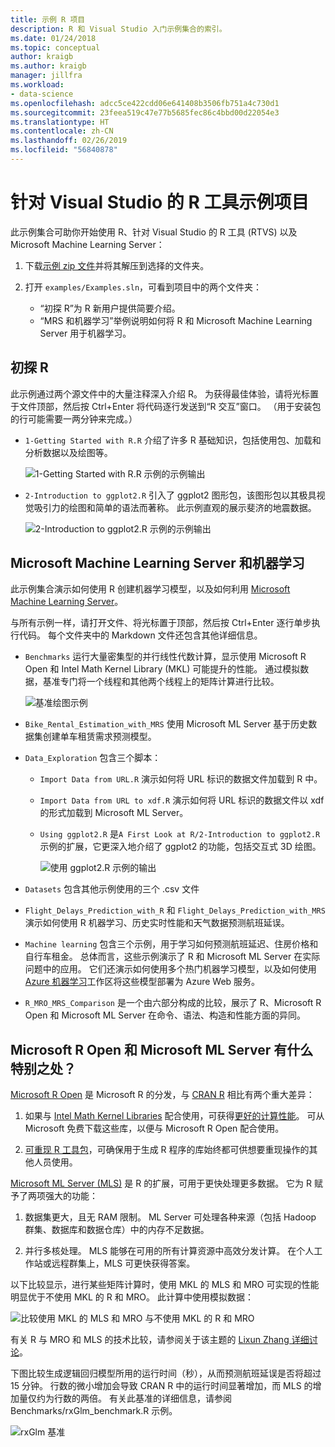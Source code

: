 ```yaml
---
title: 示例 R 项目
description: R 和 Visual Studio 入门示例集合的索引。
ms.date: 01/24/2018
ms.topic: conceptual
author: kraigb
ms.author: kraigb
manager: jillfra
ms.workload:
- data-science
ms.openlocfilehash: adcc5ce422cdd06e641408b3506fb751a4c730d1
ms.sourcegitcommit: 23feea519c47e77b5685fec86c4bbd00d22054e3
ms.translationtype: HT
ms.contentlocale: zh-CN
ms.lasthandoff: 02/26/2019
ms.locfileid: "56840878"
---
```

# <a name="r-tools-for-visual-studio-sample-projects"></a>针对 Visual Studio 的 R 工具示例项目

此示例集合可助你开始使用 R、针对 Visual Studio 的 R 工具 (RTVS) 以及 Microsoft Machine Learning Server：

1. 下载[示例 zip 文件](https://github.com/Microsoft/RTVS-docs/archive/master.zip)并将其解压到选择的文件夹。
1. 打开 `examples/Examples.sln`，可看到项目中的两个文件夹：

    - “初探 R”为 R 新用户提供简要介绍。
    - “MRS 和机器学习”举例说明如何将 R 和 Microsoft Machine Learning Server 用于机器学习。

## <a name="a-first-look-at-r"></a>初探 R

此示例通过两个源文件中的大量注释深入介绍 R。 为获得最佳体验，请将光标置于文件顶部，然后按 Ctrl+Enter 将代码逐行发送到“R 交互”窗口。 （用于安装包的行可能需要一两分钟来完成。）

- `1-Getting Started with R.R` 介绍了许多 R 基础知识，包括使用包、加载和分析数据以及绘图等。

    ![1-Getting Started with R.R 示例的示例输出](media/samples-getting-started-output.png)

- `2-Introduction to ggplot2.R` 引入了 ggplot2 图形包，该图形包以其极具视觉吸引力的绘图和简单的语法而著称。 此示例直观的展示斐济的地震数据。

    ![2-Introduction to ggplot2.R 示例的示例输出](media/samples-ggplot-output.png)

## <a name="microsoft-machine-learning-server-and-machine-learning"></a>Microsoft Machine Learning Server 和机器学习

此示例集合演示如何使用 R 创建机器学习模型，以及如何利用 [Microsoft Machine Learning Server](/machine-learning-server/what-is-machine-learning-server)。

与所有示例一样，请打开文件、将光标置于顶部，然后按 Ctrl+Enter 逐行单步执行代码。 每个文件夹中的 Markdown 文件还包含其他详细信息。

- `Benchmarks` 运行大量密集型的并行线性代数计算，显示使用 Microsoft R Open 和 Intel Math Kernel Library (MKL) 可能提升的性能。 通过模拟数据，基准专门将一个线程和其他两个线程上的矩阵计算进行比较。

    ![基准绘图示例](media/samples-mro-benchmark-plot.png)

- `Bike_Rental_Estimation_with_MRS` 使用 Microsoft ML Server 基于历史数据集创建单车租赁需求预测模型。

- `Data_Exploration` 包含三个脚本：

  - `Import Data from URL.R` 演示如何将 URL 标识的数据文件加载到 R 中。
  - `Import Data from URL to xdf.R` 演示如何将 URL 标识的数据文件以 xdf 的形式加载到 Microsoft ML Server。
  - `Using ggplot2.R` 是`A First Look at R/2-Introduction to ggplot2.R` 示例的扩展，它更深入地介绍了 ggplot2 的功能，包括交互式 3D 绘图。

      ![使用 ggplot2.R 示例的输出](media/samples-3d-interactive.png)

- `Datasets` 包含其他示例使用的三个 .csv 文件
- `Flight_Delays_Prediction_with_R` 和 `Flight_Delays_Prediction_with_MRS` 演示如何使用 R 机器学习、历史实时性能和天气数据预测航班延误。
- `Machine learning` 包含三个示例，用于学习如何预测航班延迟、住房价格和自行车租金。 总体而言，这些示例演示了 R 和 Microsoft ML Server 在实际问题中的应用。 它们还演示如何使用多个热门机器学习模型，以及如何使用 [Azure 机器学习](https://azure.microsoft.com/services/machine-learning/)工作区将这些模型部署为 Azure Web 服务。

- `R_MRO_MRS_Comparison` 是一个由六部分构成的比较，展示了 R、Microsoft R Open 和 Microsoft ML Server 在命令、语法、构造和性能方面的异同。

## <a name="whats-special-about-microsoft-r-open-and-microsoft-ml-server"></a>Microsoft R Open 和 Microsoft ML Server 有什么特别之处？

[Microsoft R Open](https://aka.ms/rtvs-r-open) 是 Microsoft R 的分发，与 [CRAN R](https://cran.r-project.org/) 相比有两个重大差异：

1. 如果与 [Intel Math Kernel Libraries](https://software.intel.com/intel-mkl) 配合使用，可获得[更好的计算性能](https://mran.revolutionanalytics.com/rro/#intelmkl1)。 可从 Microsoft 免费下载这些库，以便与 Microsoft R Open 配合使用。

1. [可重现 R 工具包](https://mran.revolutionanalytics.com/rro/#reproducibility)，可确保用于生成 R 程序的库始终都可供想要重现操作的其他人员使用。

[Microsoft ML Server (MLS)](/machine-learning-server/what-is-machine-learning-server) 是 R 的扩展，可用于更快处理更多数据。 它为 R 赋予了两项强大的功能：

1. 数据集更大，且无 RAM 限制。 ML Server 可处理各种来源（包括 Hadoop 群集、数据库和数据仓库）中的内存不足数据。

1. 并行多核处理。 MLS 能够在可用的所有计算资源中高效分发计算。 在个人工作站或远程群集上，MLS 可更快获得答案。

以下比较显示，进行某些矩阵计算时，使用 MKL 的 MLS 和 MRO 可实现的性能明显优于不使用 MKL 的 R 和 MRO。 此计算中使用模拟数据：

![比较使用 MKL 的 MLS 和 MRO 与不使用 MKL 的 R 和 MRO](media/samples-speed-comparison.png)

有关 R 与 MRO 和 MLS 的技术比较，请参阅关于该主题的 [Lixun Zhang 详细讨论](http://htmlpreview.github.io/?https://github.com/lixzhang/R-MRO-MRS/blob/master/Introduction_to_MRO_and_MRS.html)。

下图比较生成逻辑回归模型所用的运行时间（秒），从而预测航班延误是否将超过 15 分钟。  行数的微小增加会导致 CRAN R 中的运行时间显著增加，而 MLS 的增加量仅约为行数的两倍。 有关此基准的详细信息，请参阅 Benchmarks/rxGlm_benchmark.R 示例。

![rxGlm 基准](media/samples-rxGLM-benchmark.png)
